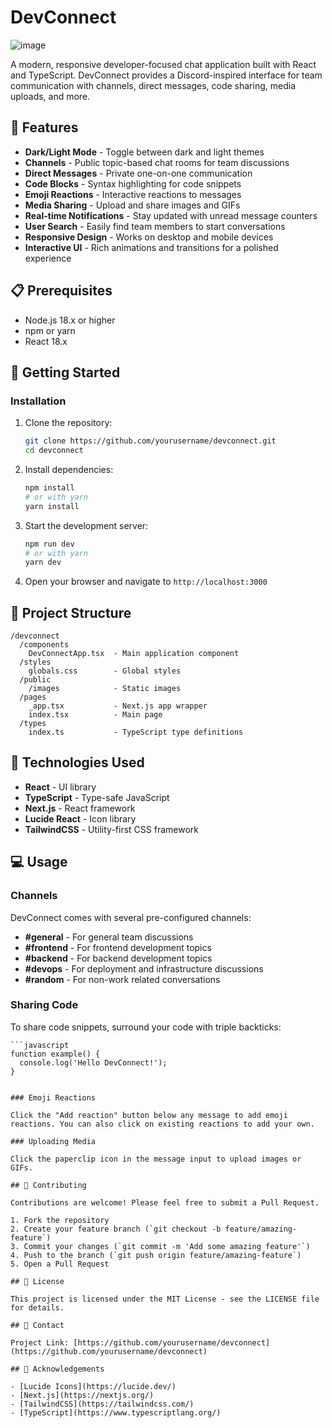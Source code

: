 # DevConnect

![image](https://github.com/user-attachments/assets/2c4a7d7f-30e2-49cb-a8c0-74fca0a256f7)


A modern, responsive developer-focused chat application built with React and TypeScript. DevConnect provides a Discord-inspired interface for team communication with channels, direct messages, code sharing, media uploads, and more.

## 🌟 Features

- **Dark/Light Mode** - Toggle between dark and light themes
- **Channels** - Public topic-based chat rooms for team discussions
- **Direct Messages** - Private one-on-one communication
- **Code Blocks** - Syntax highlighting for code snippets
- **Emoji Reactions** - Interactive reactions to messages
- **Media Sharing** - Upload and share images and GIFs
- **Real-time Notifications** - Stay updated with unread message counters
- **User Search** - Easily find team members to start conversations
- **Responsive Design** - Works on desktop and mobile devices
- **Interactive UI** - Rich animations and transitions for a polished experience

## 📋 Prerequisites

- Node.js 18.x or higher
- npm or yarn
- React 18.x

## 🚀 Getting Started

### Installation

1. Clone the repository:
   ```bash
   git clone https://github.com/yourusername/devconnect.git
   cd devconnect
   ```

2. Install dependencies:
   ```bash
   npm install
   # or with yarn
   yarn install
   ```

3. Start the development server:
   ```bash
   npm run dev
   # or with yarn
   yarn dev
   ```

4. Open your browser and navigate to `http://localhost:3000`

## 🧱 Project Structure

```
/devconnect
  /components
    DevConnectApp.tsx  - Main application component
  /styles
    globals.css        - Global styles
  /public
    /images            - Static images
  /pages
    _app.tsx           - Next.js app wrapper
    index.tsx          - Main page
  /types
    index.ts           - TypeScript type definitions
```

## 🔧 Technologies Used

- **React** - UI library
- **TypeScript** - Type-safe JavaScript
- **Next.js** - React framework
- **Lucide React** - Icon library
- **TailwindCSS** - Utility-first CSS framework

## 💻 Usage

### Channels

DevConnect comes with several pre-configured channels:
- **#general** - For general team discussions
- **#frontend** - For frontend development topics
- **#backend** - For backend development topics
- **#devops** - For deployment and infrastructure discussions
- **#random** - For non-work related conversations

### Sharing Code

To share code snippets, surround your code with triple backticks:

```
```javascript
function example() {
  console.log('Hello DevConnect!');
}
```
```

### Emoji Reactions

Click the "Add reaction" button below any message to add emoji reactions. You can also click on existing reactions to add your own.

### Uploading Media

Click the paperclip icon in the message input to upload images or GIFs.

## 🤝 Contributing

Contributions are welcome! Please feel free to submit a Pull Request.

1. Fork the repository
2. Create your feature branch (`git checkout -b feature/amazing-feature`)
3. Commit your changes (`git commit -m 'Add some amazing feature'`)
4. Push to the branch (`git push origin feature/amazing-feature`)
5. Open a Pull Request

## 📝 License

This project is licensed under the MIT License - see the LICENSE file for details.

## 📧 Contact

Project Link: [https://github.com/yourusername/devconnect](https://github.com/yourusername/devconnect)

## 🙏 Acknowledgements

- [Lucide Icons](https://lucide.dev/)
- [Next.js](https://nextjs.org/)
- [TailwindCSS](https://tailwindcss.com/)
- [TypeScript](https://www.typescriptlang.org/)
